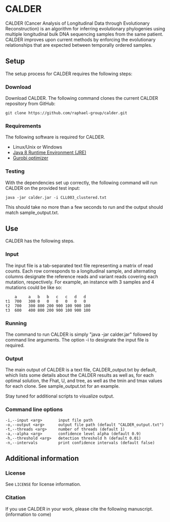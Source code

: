CALDER
=======================

CALDER (Cancer Analysis of Longitudinal Data through Evolutionary Reconstruction) is an algorithm for inferring evolutionary phylogenies using multiple longitudinal bulk DNA sequencing samples from the same patient. CALDER improves upon current methods by enforcing the evolutionary relationships that are expected between temporally ordered samples. 

Setup
------------------------
The setup process for CALDER requires the following steps:

### Download
Download CALDER.  The following command clones the current CALDER repository from GitHub:

    git clone https://github.com/raphael-group/calder.git

### Requirements
The following software is required for CALDER.

* Linux/Unix or Windows
* [Java 8 Runtime Environment (JRE)](https://www.oracle.com/technetwork/java/javase/downloads/jre8-downloads-2133155.html)
* [Gurobi optimizer](http://www.gurobi.com/index)

### Testing
With the dependencies set up correctly, the following command will run CALDER on the provided test input:

    java -jar calder.jar -i CLL003_clustered.txt

This should take no more than a few seconds to run and the output should match sample_output.txt.

Use
----------------
CALDER has the following steps.

### Input
The input file is a tab-separated text file representing a matrix of read counts. Each row corresponds to a longitudinal sample, and alternating columns designate the reference reads and variant reads covering each mutation, respectively. For example, an instance with 3 samples and 4 mutations could be like so:

        a     a   b   b   c   c   d   d
    t1  700   300 0   0   0   0   0   0
    t2  700   300 800 200 900 100 900 100
    t3  600   400 800 200 900 100 900 100

### Running
The command to run CALDER is simply "java -jar calder.jar" followed by command line arguments. The option -i to designate the input file is required.

### Output
The main output of CALDER is a text file, CALDER_output.txt by default, which lists some details about the CALDER results as well as, for each optimal solution, the Fhat, U, and tree, as well as the tmin and tmax values for each clone. See sample_output.txt for an example.

Stay tuned for additional scripts to visualize output.

### Command line options

    -i,--input <arg>       input file path
    -o,--output <arg>      output file path (default "CALDER_output.txt")
    -t,--threads <arg>     number of threads (default 1)
    -a,--alpha <arg>       confidence level alpha (default 0.9)
    -h,--threshold <arg>   detection threshold h (default 0.01)
    -n,--intervals         print confidence intervals (default false)
  
Additional information
----------------

### License
See `LICENSE` for license information.

### Citation
If you use CALDER in your work, please cite the following manuscript. (information to come)
